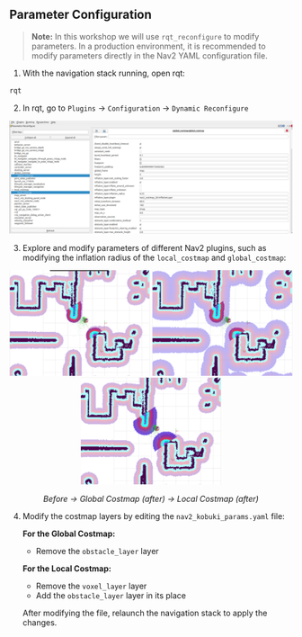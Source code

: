 ## Parameter Configuration

> **Note:** In this workshop we will use `rqt_reconfigure` to modify parameters. In a production environment, it is recommended to modify parameters directly in the Nav2 YAML configuration file.

1. With the navigation stack running, open rqt:
```bash
rqt
```

2. In rqt, go to `Plugins` → `Configuration` → `Dynamic Reconfigure`

<p align="center">
  <img src="../../images/rqt_gui.png" alt="RQT Dynamic Reconfigure" width="600"/>
</p>

3. Explore and modify parameters of different Nav2 plugins, such as modifying the inflation radius of the `local_costmap` and `global_costmap`:

<p align="center">
  <img src="../../images/inflation_before.png" alt="Before modifying inflation" width="250"/>
  <img src="../../images/global_inflation_after.png" alt="Global costmap after" width="250"/>
  <img src="../../images/local_inflation_after.png" alt="Local costmap after" width="250"/>
</p>
<p align="center">
  <em>Before → Global Costmap (after) → Local Costmap (after)</em>
</p>

4. Modify the costmap layers by editing the `nav2_kobuki_params.yaml` file:

   **For the Global Costmap:**
   - Remove the `obstacle_layer` layer
   
   **For the Local Costmap:**
   - Remove the `voxel_layer` layer
   - Add the `obstacle_layer` layer in its place
   
   After modifying the file, relaunch the navigation stack to apply the changes.
